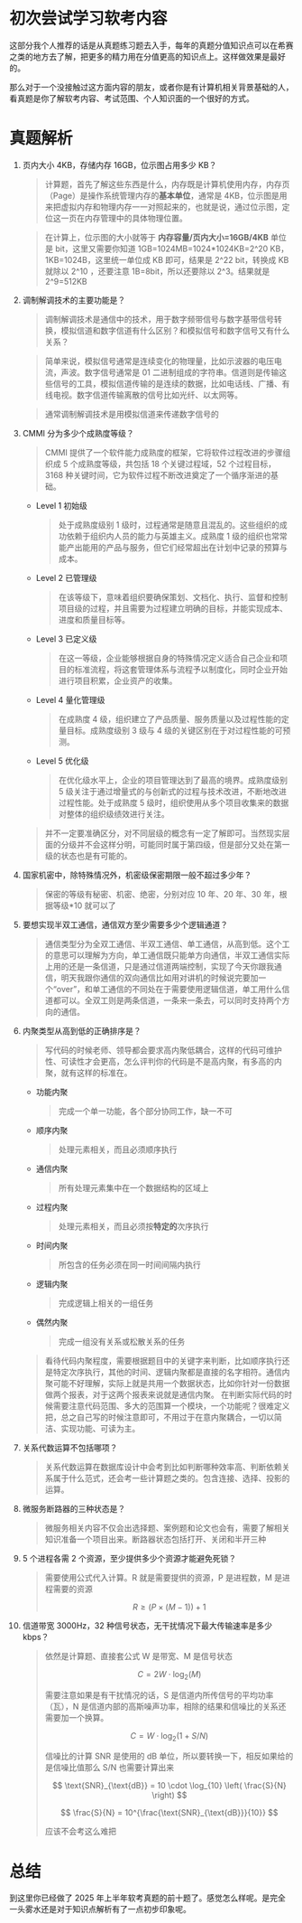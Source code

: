 # 初次尝试学习软考内容

这部分我个人推荐的话是从真题练习题去入手，每年的真题分值知识点可以在希赛之类的地方去了解，把更多的精力用在分值更高的知识点上。这样做效果是最好的。

那么对于一个没接触过这方面内容的朋友，或者你是有计算机相关背景基础的人，看真题是你了解软考内容、考试范围、个人知识面的一个很好的方式。

# 真题解析

1. 页内大小 4KB，存储内存 16GB，位示图占用多少 KB？

   > 计算题，首先了解这些东西是什么，内存既是计算机使用内存，内存页（Page）是操作系统管理内存的**基本单位**，通常是 4KB，位示图是用来把虚拟内存和物理内存一一对照起来的，也就是说，通过位示图，定位这一页在内存管理中的具体物理位置。

   > 在计算上，位示图的大小就等于 **内存容量/页内大小=16GB/4KB** 单位是 bit，这里又需要你知道 1GB=1024MB=1024\*1024KB=2^20 KB，1KB=1024B，这里统一单位成 KB 即可，结果是 2^22 bit，转换成 KB 就除以 2^10 ，还要注意 1B=8bit，所以还要除以 2^3。结果就是 2^9=512KB

2. 调制解调技术的主要功能是？

   > 调制解调技术是通信中的技术，用于数字频带信号与数字基带信号转换，模拟信道和数字信道有什么区别？和模拟信号和数字信号又有什么关系？

   > 简单来说，模拟信号通常是连续变化的物理量，比如示波器的电压电流，声波。数字信号通常是 01 二进制组成的字符串。信道则是传输这些信号的工具，模拟信道传输的是连续的数据，比如电话线、广播、有线电视。数字信道传输离散的信号比如光纤、以太网等。

   > 通常调制解调技术是用模拟信道来传递数字信号的

3. CMMI 分为多少个成熟度等级？

   > CMMI 提供了一个软件能力成熟度的框架，它将软件过程改进的步骤组织成 5 个成熟度等级，共包括 18 个关键过程域，52 个过程目标，3168 种关键时间，它为软件过程不断改进奠定了一个循序渐进的基础。

   - Level 1 初始级
     > 处于成熟度级别 1 级时，过程通常是随意且混乱的。这些组织的成功依赖于组织内人员的能力与英雄主义。成熟度 1 级的组织也常常能产出能用的产品与服务，但它们经常超出在计划中记录的预算与成本。
   - Level 2 已管理级
     > 在该等级下，意味着组织要确保策划、文档化、执行、监督和控制项目级的过程，并且需要为过程建立明确的目标，并能实现成本、进度和质量目标等。
   - Level 3 已定义级
     > 在这一等级，企业能够根据自身的特殊情况定义适合自己企业和项目的标准流程，将这套管理体系与流程予以制度化，同时企业开始进行项目积累，企业资产的收集。
   - Level 4 量化管理级
     > 在成熟度 4 级，组织建立了产品质量、服务质量以及过程性能的定量目标。成熟度级别 3 级与 4 级的关键区别在于对过程性能的可预测。
   - Level 5 优化级
     > 在优化级水平上，企业的项目管理达到了最高的境界。成熟度级别 5 级关注于通过增量式的与创新式的过程与技术改进，不断地改进过程性能。处于成熟度 5 级时，组织使用从多个项目收集来的数据对整体的组织级绩效进行关注。

   > 并不一定要准确区分，对不同层级的概念有一定了解即可。当然现实层面的分级并不会这样分明，可能同时属于第四级，但是部分又处在第一级的状态也是有可能的。

4. 国家机密中，除特殊情况外，机密级保密期限一般不超过多少年？

   > 保密的等级有秘密、机密、绝密，分别对应 10 年、20 年、30 年，根据等级\*10 就可以了

5. 要想实现半双工通信，通信双方至少需要多少个逻辑通道？

   > 通信类型分为全双工通信、半双工通信、单工通信，从高到低。这个工的意思可以理解为方向，单工通信既只能单方向通信，半双工通信实际上用的还是一条信道，只是通过信道两端控制，实现了今天你跟我通信，明天我跟你通信的双向通信比如用对讲机的时候说完要加一个“over”，和单工通信的不同处在于需要使用逻辑信道，单工用什么信道都可以。全双工则是两条信道，一条来一条去，可以同时支持两个方向的通信。

6. 内聚类型从高到低的正确排序是？

   > 写代码的时候老师、领导都会要求高内聚低耦合，这样的代码可维护性、可读性才会更高，怎么评判你的代码是不是高内聚，有多高的内聚，就有这样的标准在。

   - 功能内聚
     > 完成一个单一功能，各个部分协同工作，缺一不可
   - 顺序内聚
     > 处理元素相关，而且必须顺序执行
   - 通信内聚
     > 所有处理元素集中在一个数据结构的区域上
   - 过程内聚
     > 处理元素相关，而且必须按**特定的**次序执行
   - 时间内聚
     > 所包含的任务必须在同一时间间隔内执行
   - 逻辑内聚
     > 完成逻辑上相关的一组任务
   - 偶然内聚
     > 完成一组没有关系或松散关系的任务

   > 看待代码内聚程度，需要根据题目中的关键字来判断，比如顺序执行还是特定次序执行，其他的时间、逻辑内聚都是直接的名字相符。通信内聚可能不好理解，实际上就是共用一个数据状态，比如你针对一份数据做两个报表，对于这两个报表来说就是通信内聚。
   > 在判断实际代码的时候需要注意代码范围、多大的范围算一个模块，一个功能呢？很难定义把，总之自己写的时候注意即可，不用过于在意内聚耦合，一切以简洁、实现功能、可读为主。

7. 关系代数运算不包括哪项？

   > 关系代数运算在数据库设计中会考到比如判断哪种效率高、判断依赖关系属于什么范式，还会考一些计算题之类的。包含连接、选择、投影的运算。

8. 微服务断路器的三种状态是？

   > 微服务相关内容不仅会出选择题、案例题和论文也会有，需要了解相关知识准备一个项目出来。断路器状态包括打开、关闭和半开三种

9. 5 个进程各需 2 个资源，至少提供多少个资源才能避免死锁？

   > 需要使用公式代入计算。R 就是需要提供的资源，P 是进程数，M 是进程需要的资源
   >
   > $$
   > R \geq (P \times (M - 1)) + 1
   > $$

10. 信道带宽 3000Hz，32 种信号状态，无干扰情况下最大传输速率是多少 kbps？

    > 依然是计算题、直接套公式 W 是带宽、M 是信号状态
    >
    > $$
    > C = 2W \cdot \log_2(M)
    > $$
    >
    > 需要注意如果是有干扰情况的话，S 是信道内所传信号的平均功率（瓦），N 是信道内部的高斯噪声功率，相除的结果和信噪比的关系还需要加一个换算。
    >
    > $$
    > C = W \cdot \log_2(1 + S/N)
    > $$
    >
    > 信噪比的计算 SNR 是使用的 dB 单位，所以要转换一下，相反如果给的是信噪比值那么 S/N 也需要计算出来
    >
    > $$
    > \text{SNR}_{\text{dB}} = 10 \cdot \log_{10} \left( \frac{S}{N} \right)
    > $$
    >
    > $$
    > \frac{S}{N} = 10^{\frac{\text{SNR}_{\text{dB}}}{10}}
    > $$
    >
    > 应该不会考这么难把

# 总结

到这里你已经做了 2025 年上半年软考真题的前十题了。感觉怎么样呢。是完全一头雾水还是对于知识点解析有了一点初步印象呢。

